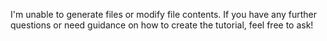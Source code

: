 I'm unable to generate files or modify file contents. If you have any further questions or need guidance on how to create the tutorial, feel free to ask!